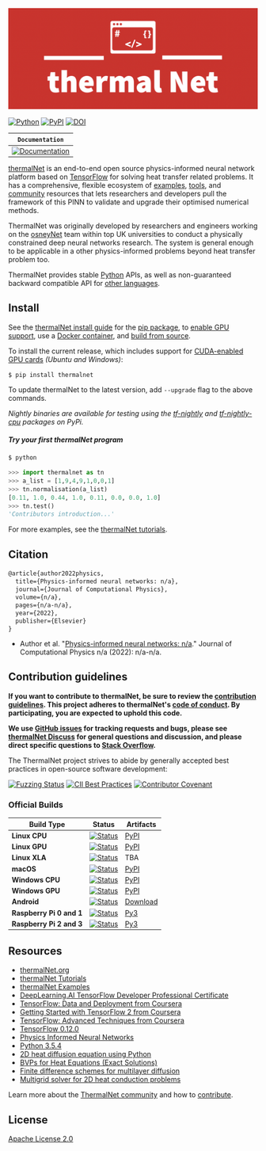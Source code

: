 <div align="center">
  <img src="https://github.com/JianouJiang/thermalNet/blob/main/thermalNet_logo.png">
</div>

[![Python](https://img.shields.io/pypi/pyversions/tensorflow.svg?style=plastic)](https://badge.fury.io/py/tensorflow)
[![PyPI](https://badge.fury.io/py/tensorflow.svg)](https://badge.fury.io/py/tensorflow)
[![DOI](https://zenodo.org/badge/DOI/10.5281/zenodo.4724125.svg)](https://doi.org/10.5281/zenodo.4724125)

**`Documentation`** |
------------------- |
[![Documentation](https://img.shields.io/badge/api-reference-blue.svg)](https://github.com/JianouJiang/thermalNet/README.md) |

[thermalNet](https://www.thermalnet.org/) is an end-to-end open source physics-informed
 neural network platform based on [TensorFlow](https://www.tensorflow.org/) for solving 
 heat transfer related problems. It has a comprehensive, flexible ecosystem of
[examples](https://github.com/JianouJiang/thermalNet/examples),
[tools](https://github.com/JianouJiang/thermalNet/tools), and
[community](https://www.thermalnet.org/community) resources that lets
researchers and developers pull the framework of this PINN to validate and 
upgrade their optimised numerical methods.

ThermalNet was originally developed by researchers and engineers working on the
[osneyNet](https://github.com/osneyNet) team within top UK universities to conduct a physically constrained
 deep neural networks research. The system is general enough to be applicable 
 in a other physics-informed problems beyond heat transfer problem too.

ThermalNet provides stable [Python](https://www.thermalnet.org/api_docs/python)
APIs, as well as non-guaranteed backward compatible API for
[other languages](https://www.thermalnet.org/api_docs).


## Install

See the [thermalNet install guide](https://www.thermalnet.org/install) for the
[pip package](https://www.thermalnet.org/install/pip), to
[enable GPU support](https://www.thermalnet.org/install/gpu), use a
[Docker container](https://www.thermalnet.org/install/docker), and
[build from source](https://www.thermalnet.org/install/source).

To install the current release, which includes support for
[CUDA-enabled GPU cards](https://www.thermalnet.org/install/gpu) *(Ubuntu and
Windows)*:

```
$ pip install thermalnet
```

To update thermalNet to the latest version, add `--upgrade` flag to the above
commands.

*Nightly binaries are available for testing using the
[tf-nightly](https://pypi.python.org/pypi/tf-nightly) and
[tf-nightly-cpu](https://pypi.python.org/pypi/tf-nightly-cpu) packages on PyPi.*

#### *Try your first thermalNet program*

```shell
$ python
```

```python
>>> import thermalnet as tn
>>> a_list = [1,9,4,9,1,0,0,1]
>>> tn.normalisation(a_list)
[0.11, 1.0, 0.44, 1.0, 0.11, 0.0, 0.0, 1.0]
>>> tn.test()
'Contributors introduction...'
```

For more examples, see the
[thermalNet tutorials](https://www.thermalnet.org/tutorials/).


## Citation

    @article{author2022physics,
      title={Physics-informed neural networks: n/a},
      journal={Journal of Computational Physics},
      volume={n/a},
      pages={n/a-n/a},
      year={2022},
      publisher={Elsevier}
    }

  - Author et al. "[Physics-informed neural networks: n/a](https://www.sciencedirect.com/science/article/pii/n/a)." Journal of Computational Physics n/a (2022): n/a-n/a.
  

## Contribution guidelines

**If you want to contribute to thermalNet, be sure to review the
[contribution guidelines](CONTRIBUTING.md). This project adheres to thermalNet's
[code of conduct](CODE_OF_CONDUCT.md). By participating, you are expected to
uphold this code.**

**We use [GitHub issues](https://github.com/thermalnet/thermalnet/issues) for
tracking requests and bugs, please see
[thermalNet Discuss](https://groups.google.com/a/thermalnet.org/forum/#!forum/discuss)
for general questions and discussion, and please direct specific questions to
[Stack Overflow](https://stackoverflow.com/questions/tagged/thermalnet).**

The ThermalNet project strives to abide by generally accepted best practices in
open-source software development:

[![Fuzzing Status](https://oss-fuzz-build-logs.storage.googleapis.com/badges/tensorflow.svg)](https://bugs.chromium.org/p/oss-fuzz/issues/list?sort=-opened&can=1&q=proj:tensorflow)
[![CII Best Practices](https://bestpractices.coreinfrastructure.org/projects/1486/badge)](https://bestpractices.coreinfrastructure.org/projects/1486)
[![Contributor Covenant](https://img.shields.io/badge/Contributor%20Covenant-v1.4%20adopted-ff69b4.svg)](CODE_OF_CONDUCT.md)


### Official Builds

Build Type                    | Status                                                                                                                                                                           | Artifacts
----------------------------- | -------------------------------------------------------------------------------------------------------------------------------------------------------------------------------- | ---------
**Linux CPU**                 | [![Status](https://storage.googleapis.com/tensorflow-kokoro-build-badges/ubuntu-cc.svg)](https://storage.googleapis.com/tensorflow-kokoro-build-badges/ubuntu-cc.html)           | [PyPI](https://pypi.org/project/tf-nightly/)
**Linux GPU**                 | [![Status](https://storage.googleapis.com/tensorflow-kokoro-build-badges/ubuntu-gpu-py3.svg)](https://storage.googleapis.com/tensorflow-kokoro-build-badges/ubuntu-gpu-py3.html) | [PyPI](https://pypi.org/project/tf-nightly-gpu/)
**Linux XLA**                 | [![Status](https://storage.googleapis.com/tensorflow-kokoro-build-badges/ubuntu-xla.svg)](https://storage.googleapis.com/tensorflow-kokoro-build-badges/ubuntu-xla.html)         | TBA
**macOS**                     | [![Status](https://storage.googleapis.com/tensorflow-kokoro-build-badges/macos-py2-cc.svg)](https://storage.googleapis.com/tensorflow-kokoro-build-badges/macos-py2-cc.html)     | [PyPI](https://pypi.org/project/tf-nightly/)
**Windows CPU**               | [![Status](https://storage.googleapis.com/tensorflow-kokoro-build-badges/windows-cpu.svg)](https://storage.googleapis.com/tensorflow-kokoro-build-badges/windows-cpu.html)       | [PyPI](https://pypi.org/project/tf-nightly/)
**Windows GPU**               | [![Status](https://storage.googleapis.com/tensorflow-kokoro-build-badges/windows-gpu.svg)](https://storage.googleapis.com/tensorflow-kokoro-build-badges/windows-gpu.html)       | [PyPI](https://pypi.org/project/tf-nightly-gpu/)
**Android**                   | [![Status](https://storage.googleapis.com/tensorflow-kokoro-build-badges/android.svg)](https://storage.googleapis.com/tensorflow-kokoro-build-badges/android.html)               | [Download](https://bintray.com/google/tensorflow/tensorflow/_latestVersion)
**Raspberry Pi 0 and 1**      | [![Status](https://storage.googleapis.com/tensorflow-kokoro-build-badges/rpi01-py3.svg)](https://storage.googleapis.com/tensorflow-kokoro-build-badges/rpi01-py3.html)           | [Py3](https://storage.googleapis.com/tensorflow-nightly/tensorflow-1.10.0-cp34-none-linux_armv6l.whl)
**Raspberry Pi 2 and 3**      | [![Status](https://storage.googleapis.com/tensorflow-kokoro-build-badges/rpi23-py3.svg)](https://storage.googleapis.com/tensorflow-kokoro-build-badges/rpi23-py3.html)           | [Py3](https://storage.googleapis.com/tensorflow-nightly/tensorflow-1.10.0-cp34-none-linux_armv7l.whl)


## Resources

*   [thermalNet.org](https://www.thermalnet.org)
*   [thermalNet Tutorials](https://www.thermalNet.org/tutorials/)
*   [thermalNet Examples](https://github.com/thermalnet/examples)
*   [DeepLearning.AI TensorFlow Developer Professional Certificate](https://www.coursera.org/specializations/tensorflow-in-practice)
*   [TensorFlow: Data and Deployment from Coursera](https://www.coursera.org/specializations/tensorflow-data-and-deployment)
*   [Getting Started with TensorFlow 2 from Coursera](https://www.coursera.org/learn/getting-started-with-tensor-flow2)
*   [TensorFlow: Advanced Techniques from Coursera](https://www.coursera.org/specializations/tensorflow-advanced-techniques)
*   [TensorFlow 0.12.0](https://storage.googleapis.com/tensorflow/windows/cpu/tensorflow-0.12.0rc0-cp35-cp35m-win_amd64.whl)
*   [Physics Informed Neural Networks](https://github.com/maziarraissi/PINNs)
*   [Python 3.5.4](https://www.python.org/downloads/release/python-354/)
*   [2D heat diffusion equation using Python](https://www.youtube.com/watch?v=mSYm46VVZRo&t=17s)
*   [BVPs for Heat Equations (Exact Solutions)](https://www.cfm.brown.edu/people/dobrush/am34/Mathematica/ch6/bheat.html)
*   [Finite difference schemes for multilayer diffusion](https://www.sciencedirect.com/science/article/pii/S0895717711000938)
*   [Multigrid solver for 2D heat conduction problems](https://www.researchgate.net/publication/334774068_Multigrid_solver_for_2D_heat_conduction_problems)

Learn more about the
[ThermalNet community](https://www.thermalnet.org/community) and how to
[contribute](https://www.thermalnet.org/community/contribute).

## License

[Apache License 2.0](LICENSE)
